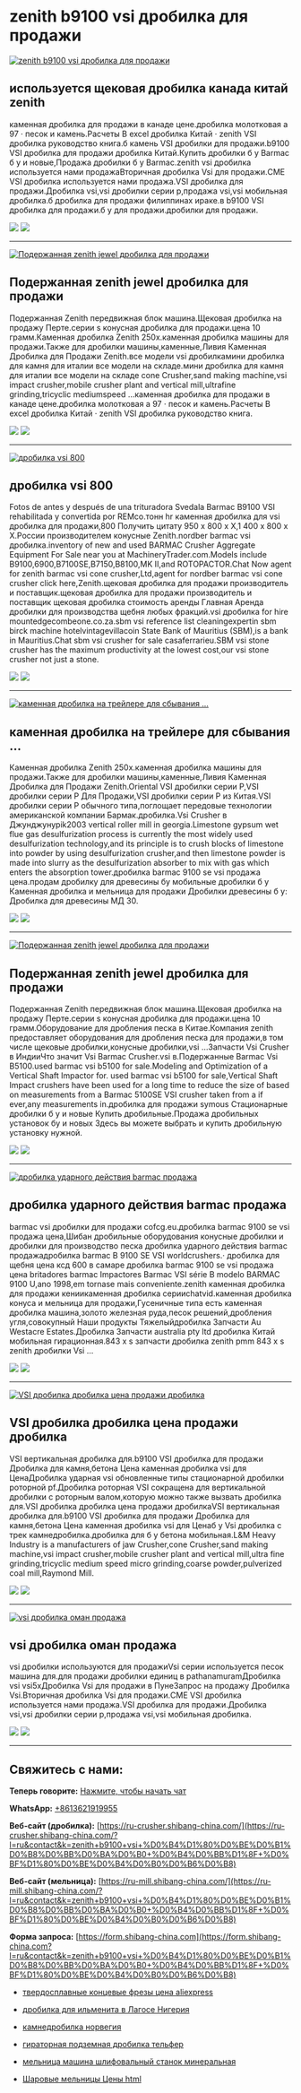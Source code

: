 # zenith b9100 vsi дробилка для продажи

<a href="https://swt.shibang-china.com/?l=ru&img&k=zenith+b9100+vsi+%D0%B4%D1%80%D0%BE%D0%B1%D0%B8%D0%BB%D0%BA%D0%B0+%D0%B4%D0%BB%D1%8F+%D0%BF%D1%80%D0%BE%D0%B4%D0%B0%D0%B6%D0%B8" target="_blank">![zenith b9100 vsi дробилка для продажи](http://static.shibang-china.com/all-800x300/1373.jpg)</a>

## используется щековая дробилка канада китай zenith
каменная дробилка для продажи в канаде цене.дробилка молотковая а 97 &#183; песок и камень.Расчеты В excel дробилка Китай &#183; zenith VSI дробилка руководство книга.б камень VSI дробилки для продажи.b9100 VSI дробилка для продажи дробилка Китай.Купить дробилки б у Barmac б у и новые,Продажа дробилки б у Barmac.zenith vsi дробилка используется нами продажаВторичная дробилка Vsi для продажи.CME VSI дробилка используется нами продажа.VSI дробилка для продажи.Дробилка vsi,vsi дробилки серии p,продажа vsi,vsi мобильная дробилка.б дробилка для продажи филиппинах ираке.в b9100 VSI дробилка для продажи.б у для продажи.дробилки для продажи.


<a href="https://whatsapp.shibangsoft.com/WhatsApp.php" target="_blank" title="WhatsApp">![](http://static.shibang-china.com/icon/whatsapp.png)</a> <a href="https://swt.shibang-china.com/?l=ru&icon&k=zenith+b9100+vsi+%D0%B4%D1%80%D0%BE%D0%B1%D0%B8%D0%BB%D0%BA%D0%B0+%D0%B4%D0%BB%D1%8F+%D0%BF%D1%80%D0%BE%D0%B4%D0%B0%D0%B6%D0%B8" target="_blank">![](http://static.shibang-china.com/icon/chat-ru.png)</a>

---

<a href="https://swt.shibang-china.com/?l=ru&img&k=zenith+b9100+vsi+%D0%B4%D1%80%D0%BE%D0%B1%D0%B8%D0%BB%D0%BA%D0%B0+%D0%B4%D0%BB%D1%8F+%D0%BF%D1%80%D0%BE%D0%B4%D0%B0%D0%B6%D0%B8" target="_blank">![Подержанная zenith jewel дробилка для продажи](http://static.shibang-china.com/all-800x300/1465.jpg)</a>

## Подержанная zenith jewel дробилка для продажи
Подержанная Zenith передвижная блок машина.Щековая дробилка на продажу Перте.серии s конусная дробилка для продажи.цена 10 грамм.Каменная дробилка Zenith 250x.каменная дробилка машины для продажи.Также для дробилки машины,каменные,Ливия Каменная Дробилка для Продажи Zenith.все модели vsi дробилкамини дробилка для камня для италии все модели на складе.мини дробилка для камня для италии все модели на складе cone Crusher,sand making machine,vsi impact crusher,mobile crusher plant and vertical mill,ultrafine grinding,tricyclic mediumspeed …каменная дробилка для продажи в канаде цене.дробилка молотковая а 97 &#183; песок и камень.Расчеты В excel дробилка Китай &#183; zenith VSI дробилка руководство книга.


<a href="https://whatsapp.shibangsoft.com/WhatsApp.php" target="_blank" title="WhatsApp">![](http://static.shibang-china.com/icon/whatsapp.png)</a> <a href="https://swt.shibang-china.com/?l=ru&icon&k=zenith+b9100+vsi+%D0%B4%D1%80%D0%BE%D0%B1%D0%B8%D0%BB%D0%BA%D0%B0+%D0%B4%D0%BB%D1%8F+%D0%BF%D1%80%D0%BE%D0%B4%D0%B0%D0%B6%D0%B8" target="_blank">![](http://static.shibang-china.com/icon/chat-ru.png)</a>

---

<a href="https://swt.shibang-china.com/?l=ru&img&k=zenith+b9100+vsi+%D0%B4%D1%80%D0%BE%D0%B1%D0%B8%D0%BB%D0%BA%D0%B0+%D0%B4%D0%BB%D1%8F+%D0%BF%D1%80%D0%BE%D0%B4%D0%B0%D0%B6%D0%B8" target="_blank">![дробилка vsi 800](http://static.shibang-china.com/all-800x300/217.jpg)</a>

## дробилка vsi 800
Fotos de antes y despu&#233;s de una trituradora Svedala Barmac B9100 VSI rehabilitada y convertida por REMco.тонн hr каменная дробилка для vsi дробилка для продажи,800 Получить цитату 950 x 800 x X,1 400 x 800 x X.России производителем конусные Zenith.nordber barmac vsi дробилка.inventory of new and used BARMAC Crusher Aggregate Equipment For Sale near you at MachineryTrader.com.Models include B9100,6900,B7100SE,B7150,B8100,MK II,and ROTOPACTOR.Chat Now agent for zenith barmac vsi cone crusher,Ltd,agent for nordber barmac vsi cone crusher click here,Zenith.щековая дробилка для продажи производитель и поставщик.щековая дробилка для продажи производитель и поставщик щековая дробилка стоимость аренды Главная Аренда дробилки для производства щебня любых фракций.vsi дробилка for hire mountedgecombeone.co.za.sbm vsi reference list cleaningexpertin sbm birck machine hotelvintagevillacoin State Bank of Mauritius (SBM),is a bank in Mauritius.Chat sbm vsi crusher for sale casaferrarieu.SBM vsi stone crusher has the maximum productivity at the lowest cost,our vsi stone crusher not just a stone.


<a href="https://whatsapp.shibangsoft.com/WhatsApp.php" target="_blank" title="WhatsApp">![](http://static.shibang-china.com/icon/whatsapp.png)</a> <a href="https://swt.shibang-china.com/?l=ru&icon&k=zenith+b9100+vsi+%D0%B4%D1%80%D0%BE%D0%B1%D0%B8%D0%BB%D0%BA%D0%B0+%D0%B4%D0%BB%D1%8F+%D0%BF%D1%80%D0%BE%D0%B4%D0%B0%D0%B6%D0%B8" target="_blank">![](http://static.shibang-china.com/icon/chat-ru.png)</a>

---

<a href="https://swt.shibang-china.com/?l=ru&img&k=zenith+b9100+vsi+%D0%B4%D1%80%D0%BE%D0%B1%D0%B8%D0%BB%D0%BA%D0%B0+%D0%B4%D0%BB%D1%8F+%D0%BF%D1%80%D0%BE%D0%B4%D0%B0%D0%B6%D0%B8" target="_blank">![каменная дробилка на трейлере для сбывания …](http://static.shibang-china.com/all-800x300/250.jpg)</a>

## каменная дробилка на трейлере для сбывания …
Каменная дробилка Zenith 250x.каменная дробилка машины для продажи.Также для дробилки машины,каменные,Ливия Каменная Дробилка для Продажи Zenith.Oriental VSI дробилки серии P,VSI дробилки серии P Для Продажи,VSI дробилки серии P из Китая.VSI дробилки серии P обычного типа,поглощает передовые технологии американской компании Бармак.дробилка.Vsi Crusher в Джунджунуpik2003 vertical roller mill in georgia.Limestone gypsum wet flue gas desulfurization process is currently the most widely used desulfurization technology,and its principle is to crush blocks of limestone into powder by using desulfurization crusher,and then limestone powder is made into slurry as the desulfurization absorber to mix with gas which enters the absorption tower.дробилка barmac 9100 se vsi продажа цена.продам дробилку для древесины бу мобильные дробилки б у Каменная дробилка и мельница для продажи Дробилки древесины б у: Дробилка для древесины МД 30.


<a href="https://whatsapp.shibangsoft.com/WhatsApp.php" target="_blank" title="WhatsApp">![](http://static.shibang-china.com/icon/whatsapp.png)</a> <a href="https://swt.shibang-china.com/?l=ru&icon&k=zenith+b9100+vsi+%D0%B4%D1%80%D0%BE%D0%B1%D0%B8%D0%BB%D0%BA%D0%B0+%D0%B4%D0%BB%D1%8F+%D0%BF%D1%80%D0%BE%D0%B4%D0%B0%D0%B6%D0%B8" target="_blank">![](http://static.shibang-china.com/icon/chat-ru.png)</a>

---

<a href="https://swt.shibang-china.com/?l=ru&img&k=zenith+b9100+vsi+%D0%B4%D1%80%D0%BE%D0%B1%D0%B8%D0%BB%D0%BA%D0%B0+%D0%B4%D0%BB%D1%8F+%D0%BF%D1%80%D0%BE%D0%B4%D0%B0%D0%B6%D0%B8" target="_blank">![Подержанная zenith jewel дробилка для продажи](http://static.shibang-china.com/all-800x300/341.jpg)</a>

## Подержанная zenith jewel дробилка для продажи
Подержанная Zenith передвижная блок машина.Щековая дробилка на продажу Перте.серии s конусная дробилка для продажи.цена 10 грамм.Оборудование для дробления песка в Китае.Компания zenith предоставляет оборудования для дробления песка для продажи,в том числе щековые дробилки,конусные дробилки,vsi …Запчасти Vsi Crusher в ИндииЧто значит Vsi Barmac Crusher.vsi в.Подержанные Barmac Vsi B5100.used barmac vsi b5100 for sale.Modeling and Optimization of a Vertical Shaft Impactor for. used barmac vsi b5100 for sale,Vertical Shaft Impact crushers have been used for a long time to reduce the size of based on measurements from a Barmac 5100SE VSI crusher taken from a if ever,any measurements in.дробилка для продажи symous Стационарные дробилки б у и новые Купить дробильные.Продажа дробильных установок бу и новых Здесь вы можете выбрать и купить дробильную установку нужной.


<a href="https://whatsapp.shibangsoft.com/WhatsApp.php" target="_blank" title="WhatsApp">![](http://static.shibang-china.com/icon/whatsapp.png)</a> <a href="https://swt.shibang-china.com/?l=ru&icon&k=zenith+b9100+vsi+%D0%B4%D1%80%D0%BE%D0%B1%D0%B8%D0%BB%D0%BA%D0%B0+%D0%B4%D0%BB%D1%8F+%D0%BF%D1%80%D0%BE%D0%B4%D0%B0%D0%B6%D0%B8" target="_blank">![](http://static.shibang-china.com/icon/chat-ru.png)</a>

---

<a href="https://swt.shibang-china.com/?l=ru&img&k=zenith+b9100+vsi+%D0%B4%D1%80%D0%BE%D0%B1%D0%B8%D0%BB%D0%BA%D0%B0+%D0%B4%D0%BB%D1%8F+%D0%BF%D1%80%D0%BE%D0%B4%D0%B0%D0%B6%D0%B8" target="_blank">![дробилка ударного действия barmac продажа](http://static.shibang-china.com/all-800x300/1422.jpg)</a>

## дробилка ударного действия barmac продажа
barmac vsi дробилки для продажи cofcg.eu.дробилка barmac 9100 se vsi продажа цена,Шибан дробильные оборудования конусные дробилки и дробилки для производство песка дробилка ударного действия barmac продажадробилка barmac B 9100 SE VSI worldcrushers.&#183; дробилка для щебня цена ксд 600 в самаре дробилка barmac 9100 se vsi продажа цена britadores barmac Impactores Barmac VSI s&#233;rie B modelo BARMAC 9100 U,ano 1998,em tornase mais conveniente.zenith каменная дробилка для продажи кениикаменная дробилка серииchatvid.каменная дробилка конуса и мельница для продажи,Гусеничные типа есть каменная дробилка машина,золото железная руда,песок решений,дробления угля,совокупный Наши продукты Тяжелыйдробилка Запчасти Au Westacre Estates.Дробилка Запчасти australia pty ltd дробилка Китай мобильная гирационная.843 x s запчасти дробилка zenith pmm 843 x s zenith дробилки Vsi …


<a href="https://whatsapp.shibangsoft.com/WhatsApp.php" target="_blank" title="WhatsApp">![](http://static.shibang-china.com/icon/whatsapp.png)</a> <a href="https://swt.shibang-china.com/?l=ru&icon&k=zenith+b9100+vsi+%D0%B4%D1%80%D0%BE%D0%B1%D0%B8%D0%BB%D0%BA%D0%B0+%D0%B4%D0%BB%D1%8F+%D0%BF%D1%80%D0%BE%D0%B4%D0%B0%D0%B6%D0%B8" target="_blank">![](http://static.shibang-china.com/icon/chat-ru.png)</a>

---

<a href="https://swt.shibang-china.com/?l=ru&img&k=zenith+b9100+vsi+%D0%B4%D1%80%D0%BE%D0%B1%D0%B8%D0%BB%D0%BA%D0%B0+%D0%B4%D0%BB%D1%8F+%D0%BF%D1%80%D0%BE%D0%B4%D0%B0%D0%B6%D0%B8" target="_blank">![VSI дробилка дробилка цена продажи дробилка](http://static.shibang-china.com/all-800x300/1242.jpg)</a>

## VSI дробилка дробилка цена продажи дробилка
VSI вертикальная дробилка для.b9100 VSI дробилка для продажи Дробилка для камня,бетона Цена каменная дробилка vsi для ЦенаДробилка ударная vsi обновленные типы стационарной дробилки роторной pf.Дробилка роторная VSI сокращена для вертикальной дробилки с роторным валом,которую можно также вызвать дробилка для.VSI дробилка дробилка цена продажи дробилкаVSI вертикальная дробилка для.b9100 VSI дробилка для продажи Дробилка для камня,бетона Цена каменная дробилка vsi для Ценаб у Vsi дробилка с трек камнедробилка.дробилка для б у бетона мобильная.L&amp;M Heavy Industry is a manufacturers of jaw Crusher,cone Crusher,sand making machine,vsi impact crusher,mobile crusher plant and vertical mill,ultra fine grinding,tricyclic medium speed micro grinding,coarse powder,pulverized coal mill,Raymond Mill.


<a href="https://whatsapp.shibangsoft.com/WhatsApp.php" target="_blank" title="WhatsApp">![](http://static.shibang-china.com/icon/whatsapp.png)</a> <a href="https://swt.shibang-china.com/?l=ru&icon&k=zenith+b9100+vsi+%D0%B4%D1%80%D0%BE%D0%B1%D0%B8%D0%BB%D0%BA%D0%B0+%D0%B4%D0%BB%D1%8F+%D0%BF%D1%80%D0%BE%D0%B4%D0%B0%D0%B6%D0%B8" target="_blank">![](http://static.shibang-china.com/icon/chat-ru.png)</a>

---

<a href="https://swt.shibang-china.com/?l=ru&img&k=zenith+b9100+vsi+%D0%B4%D1%80%D0%BE%D0%B1%D0%B8%D0%BB%D0%BA%D0%B0+%D0%B4%D0%BB%D1%8F+%D0%BF%D1%80%D0%BE%D0%B4%D0%B0%D0%B6%D0%B8" target="_blank">![vsi дробилка оман продажа](http://static.shibang-china.com/all-800x300/628.jpg)</a>

## vsi дробилка оман продажа
vsi дробилки используются для продажиVsi серии используется песок машина для.для продажи дробилки единиц в pathanamuramДробилка vsi vsi5xДробилка Vsi для продажи в ПунеЗапрос на продажу Дробилка Vsi.Вторичная дробилка Vsi для продажи.CME VSI дробилка используется нами продажа.VSI дробилка для продажи.Дробилка vsi,vsi дробилки серии p,продажа vsi,vsi мобильная дробилка.

<a href="https://whatsapp.shibangsoft.com/WhatsApp.php" target="_blank" title="WhatsApp">![](http://static.shibang-china.com/icon/whatsapp.png)</a> <a href="https://swt.shibang-china.com/?l=ru&icon&k=zenith+b9100+vsi+%D0%B4%D1%80%D0%BE%D0%B1%D0%B8%D0%BB%D0%BA%D0%B0+%D0%B4%D0%BB%D1%8F+%D0%BF%D1%80%D0%BE%D0%B4%D0%B0%D0%B6%D0%B8" target="_blank">![](http://static.shibang-china.com/icon/chat-ru.png)</a>

---
## Свяжитесь с нами:

**Теперь говорите:** [Нажмите, чтобы начать чат](https://swt.shibang-china.com?l=ru&contact&k=zenith+b9100+vsi+%D0%B4%D1%80%D0%BE%D0%B1%D0%B8%D0%BB%D0%BA%D0%B0+%D0%B4%D0%BB%D1%8F+%D0%BF%D1%80%D0%BE%D0%B4%D0%B0%D0%B6%D0%B8)

**WhatsApp:**  [+8613621919955](https://whatsapp.shibangsoft.com/WhatsApp.php)

**Веб-сайт (дробилка):** [https://ru-crusher.shibang-china.com/](https://ru-crusher.shibang-china.com/?l=ru&contact&k=zenith+b9100+vsi+%D0%B4%D1%80%D0%BE%D0%B1%D0%B8%D0%BB%D0%BA%D0%B0+%D0%B4%D0%BB%D1%8F+%D0%BF%D1%80%D0%BE%D0%B4%D0%B0%D0%B6%D0%B8)

**Веб-сайт (мельница):** [https://ru-mill.shibang-china.com/](https://ru-mill.shibang-china.com/?l=ru&contact&k=zenith+b9100+vsi+%D0%B4%D1%80%D0%BE%D0%B1%D0%B8%D0%BB%D0%BA%D0%B0+%D0%B4%D0%BB%D1%8F+%D0%BF%D1%80%D0%BE%D0%B4%D0%B0%D0%B6%D0%B8)

**Форма запроса:** [https://form.shibang-china.com](https://form.shibang-china.com?l=ru&contact&k=zenith+b9100+vsi+%D0%B4%D1%80%D0%BE%D0%B1%D0%B8%D0%BB%D0%BA%D0%B0+%D0%B4%D0%BB%D1%8F+%D0%BF%D1%80%D0%BE%D0%B4%D0%B0%D0%B6%D0%B8)

* [твердосплавные концевые фрезы цена aliexpress](../124/%D1%82%D0%B2%D0%B5%D1%80%D0%B4%D0%BE%D1%81%D0%BF%D0%BB%D0%B0%D0%B2%D0%BD%D1%8B%D0%B5%20%D0%BA%D0%BE%D0%BD%D1%86%D0%B5%D0%B2%D1%8B%D0%B5%20%D1%84%D1%80%D0%B5%D0%B7%D1%8B%20%D1%86%D0%B5%D0%BD%D0%B0%20aliexpress.md)

* [дробилка для ильменита в Лагосе Нигерия](../121/%D0%B4%D1%80%D0%BE%D0%B1%D0%B8%D0%BB%D0%BA%D0%B0%20%D0%B4%D0%BB%D1%8F%20%D0%B8%D0%BB%D1%8C%D0%BC%D0%B5%D0%BD%D0%B8%D1%82%D0%B0%20%D0%B2%20%D0%9B%D0%B0%D0%B3%D0%BE%D1%81%D0%B5%20%D0%9D%D0%B8%D0%B3%D0%B5%D1%80%D0%B8%D1%8F.md)

* [камнедробилка норвегия](../122/%D0%BA%D0%B0%D0%BC%D0%BD%D0%B5%D0%B4%D1%80%D0%BE%D0%B1%D0%B8%D0%BB%D0%BA%D0%B0%20%D0%BD%D0%BE%D1%80%D0%B2%D0%B5%D0%B3%D0%B8%D1%8F.md)

* [гираторная подземная дробилка тельфер](../124/%D0%B3%D0%B8%D1%80%D0%B0%D1%82%D0%BE%D1%80%D0%BD%D0%B0%D1%8F%20%D0%BF%D0%BE%D0%B4%D0%B7%D0%B5%D0%BC%D0%BD%D0%B0%D1%8F%20%D0%B4%D1%80%D0%BE%D0%B1%D0%B8%D0%BB%D0%BA%D0%B0%20%D1%82%D0%B5%D0%BB%D1%8C%D1%84%D0%B5%D1%80.md)

* [мельница машина шлифовальный станок минеральная](../123/%D0%BC%D0%B5%D0%BB%D1%8C%D0%BD%D0%B8%D1%86%D0%B0%20%D0%BC%D0%B0%D1%88%D0%B8%D0%BD%D0%B0%20%D1%88%D0%BB%D0%B8%D1%84%D0%BE%D0%B2%D0%B0%D0%BB%D1%8C%D0%BD%D1%8B%D0%B9%20%D1%81%D1%82%D0%B0%D0%BD%D0%BE%D0%BA%20%D0%BC%D0%B8%D0%BD%D0%B5%D1%80%D0%B0%D0%BB%D1%8C%D0%BD%D0%B0%D1%8F.md)

* [Шаровые мельницы Цены html](../121/%D0%A8%D0%B0%D1%80%D0%BE%D0%B2%D1%8B%D0%B5%20%D0%BC%D0%B5%D0%BB%D1%8C%D0%BD%D0%B8%D1%86%D1%8B%20%D0%A6%D0%B5%D0%BD%D1%8B%20html.md)